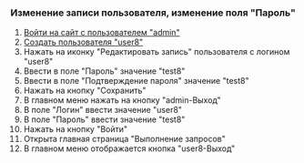 ### Изменение записи пользователя, изменение поля "Пароль"

1. [Войти на сайт с пользователем "admin"](../../../../0.%20Шаги/1.%20Войти%20на%20сайт%20с%20пользователем%20username.md)
1. [Создать пользователя "user8"](../../../../0.%20Шаги/3.%20Создать%20пользователя%20username.md)
1. Нажать на иконку "Редактировать запись" пользователя с логином "user8"
1. Ввести в поле "Пароль" значение "test8"
1. Ввести в поле "Подтверждение пароля" значение "test8"
1. Нажать на кнопку "Сохранить"
1. В главном меню нажать на кнопку "admin-Выход"
1. В поле "Логин" ввести значение "user8"
1. В поле "Пароль" ввести значение "test8"
1. Нажать на кнопку "Войти"
1. Открыта главная страница "Выполнение запросов"
1. В главном меню отображается кнопка "user8-Выход"